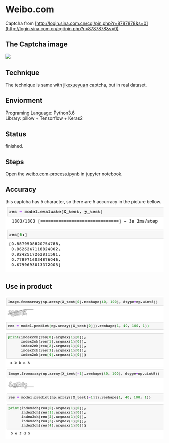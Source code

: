 # Weibo.com
Captcha from [http://login.sina.com.cn/cgi/pin.php?r=8787878&s=0](http://login.sina.com.cn/cgi/pin.php?r=8787878&s=0)  


## The Captcha image
![](../weibo.com.png)

## Technique
The technique is same with [jikexueyuan](../jikexueyuan) captcha, but in real dataset.


## Enviorment
Programing Language: Python3.6   
Library: pillow + Tensorflow + Keras2

## Status
finished.

## Steps
Open the [weibo.com-process.ipynb](weibo.com-process.ipynb) in jupyter notebook.


## Accuracy
this captcha has 5 character, so there are 5 accurracy in the picture bellow.
![](result/accuracy.png)


## Use in product
![](result/test1.png)<br>
![](result/test2.png)